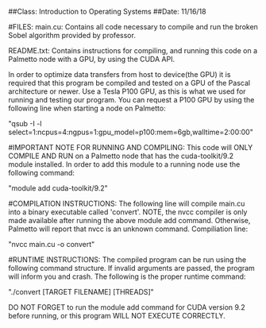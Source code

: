 ##Class:        Introduction to Operating Systems
##Date:         11/16/18

#FILES:
main.cu: Contains all code necessary to compile and run the broken Sobel algorithm provided by professor. 

README.txt: Contains instructions for compiling, and running this code on a Palmetto node with a GPU, by using the CUDA API.


In order to optimize data transfers from host to device(the GPU) it is required that this program be compiled and tested on a GPU of the Pascal architecture or newer. Use a Tesla P100 GPU, as this is what we used for running and testing our program. You can request a P100 GPU by using the following line when starting a node on Palmetto: 

"qsub -I  -l select=1:ncpus=4:ngpus=1:gpu_model=p100:mem=6gb,walltime=2:00:00"


#IMPORTANT NOTE FOR RUNNING AND COMPILING:
This code will ONLY COMPILE AND RUN on a Palmetto node that has the cuda-toolkit/9.2 module installed. In order to add this module to a running node use the following command:

"module add cuda-toolkit/9.2"


#COMPILATION INSTRUCTIONS:
The following line will compile main.cu into a binary executable called 'convert'. NOTE, the nvcc compiler is only made available after running the above module add command. Otherwise, Palmetto will report that nvcc is an unknown command. Compiliation line:

"nvcc main.cu -o convert"


#RUNTIME INSTRUCTIONS:
The compiled program can be run using the following command structure. If invalid arguments are passed, the program will inform you and crash. The following is the proper runtime command:

"./convert [TARGET FILENAME] [THREADS]"

DO NOT FORGET to run the module add command for CUDA version 9.2 before running, or this program WILL NOT EXECUTE CORRECTLY.
